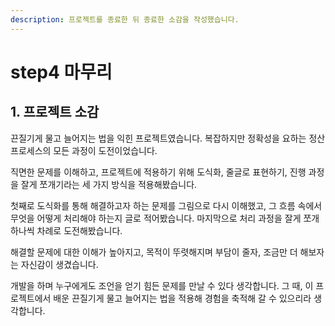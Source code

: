 ```yaml
---
description: 프로젝트를 종료한 뒤 종료한 소감을 작성했습니다.
---
```


# step4 마무리

## 1. 프로젝트 소감

&#x20;끈질기게 물고 늘어지는 법을 익힌 프로젝트였습니다. 복잡하지만 정확성을 요하는 정산 프로세스의 모든 과정이 도전이었습니다.&#x20;

&#x20;직면한 문제를 이해하고, 프로젝트에 적용하기 위해 도식화, 줄글로 표현하기, 진행 과정을 잘게 쪼개기라는 세 가지 방식을 적용해봤습니다.

&#x20;첫째로 도식화를 통해 해결하고자 하는 문제를 그림으로 다시 이해했고, 그 흐름 속에서 무엇을 어떻게 처리해야 하는지 글로 적어봤습니다. 마지막으로 처리 과정을 잘게 쪼개 하나씩 차례로 도전해봤습니다.

&#x20; 해결할 문제에 대한 이해가 높아지고, 목적이 뚜렷해지며 부담이 줄자, 조금만 더 해보자는 자신감이 생겼습니다. &#x20;

&#x20;개발을 하며 누구에게도 조언을 얻기 힘든 문제를 만날 수 있다 생각합니다. 그 때, 이 프로젝트에서 배운 끈질기게 물고 늘어지는 법을 적용해 경험을 축적해 갈 수 있으리라 생각합니다.
